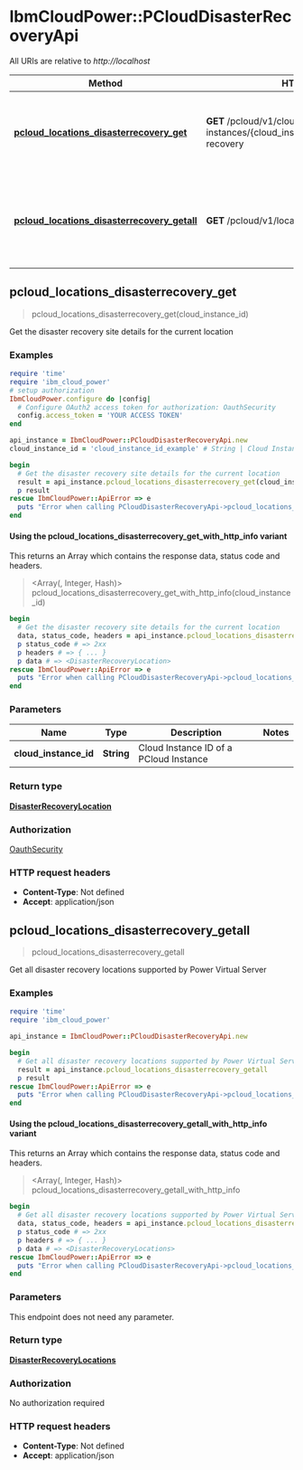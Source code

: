 # IbmCloudPower::PCloudDisasterRecoveryApi

All URIs are relative to *http://localhost*

| Method | HTTP request | Description |
| ------ | ------------ | ----------- |
| [**pcloud_locations_disasterrecovery_get**](PCloudDisasterRecoveryApi.md#pcloud_locations_disasterrecovery_get) | **GET** /pcloud/v1/cloud-instances/{cloud_instance_id}/locations/disaster-recovery | Get the disaster recovery site details for the current location |
| [**pcloud_locations_disasterrecovery_getall**](PCloudDisasterRecoveryApi.md#pcloud_locations_disasterrecovery_getall) | **GET** /pcloud/v1/locations/disaster-recovery | Get all disaster recovery locations supported by Power Virtual Server |


## pcloud_locations_disasterrecovery_get

> <DisasterRecoveryLocation> pcloud_locations_disasterrecovery_get(cloud_instance_id)

Get the disaster recovery site details for the current location

### Examples

```ruby
require 'time'
require 'ibm_cloud_power'
# setup authorization
IbmCloudPower.configure do |config|
  # Configure OAuth2 access token for authorization: OauthSecurity
  config.access_token = 'YOUR ACCESS TOKEN'
end

api_instance = IbmCloudPower::PCloudDisasterRecoveryApi.new
cloud_instance_id = 'cloud_instance_id_example' # String | Cloud Instance ID of a PCloud Instance

begin
  # Get the disaster recovery site details for the current location
  result = api_instance.pcloud_locations_disasterrecovery_get(cloud_instance_id)
  p result
rescue IbmCloudPower::ApiError => e
  puts "Error when calling PCloudDisasterRecoveryApi->pcloud_locations_disasterrecovery_get: #{e}"
end
```

#### Using the pcloud_locations_disasterrecovery_get_with_http_info variant

This returns an Array which contains the response data, status code and headers.

> <Array(<DisasterRecoveryLocation>, Integer, Hash)> pcloud_locations_disasterrecovery_get_with_http_info(cloud_instance_id)

```ruby
begin
  # Get the disaster recovery site details for the current location
  data, status_code, headers = api_instance.pcloud_locations_disasterrecovery_get_with_http_info(cloud_instance_id)
  p status_code # => 2xx
  p headers # => { ... }
  p data # => <DisasterRecoveryLocation>
rescue IbmCloudPower::ApiError => e
  puts "Error when calling PCloudDisasterRecoveryApi->pcloud_locations_disasterrecovery_get_with_http_info: #{e}"
end
```

### Parameters

| Name | Type | Description | Notes |
| ---- | ---- | ----------- | ----- |
| **cloud_instance_id** | **String** | Cloud Instance ID of a PCloud Instance |  |

### Return type

[**DisasterRecoveryLocation**](DisasterRecoveryLocation.md)

### Authorization

[OauthSecurity](../README.md#OauthSecurity)

### HTTP request headers

- **Content-Type**: Not defined
- **Accept**: application/json


## pcloud_locations_disasterrecovery_getall

> <DisasterRecoveryLocations> pcloud_locations_disasterrecovery_getall

Get all disaster recovery locations supported by Power Virtual Server

### Examples

```ruby
require 'time'
require 'ibm_cloud_power'

api_instance = IbmCloudPower::PCloudDisasterRecoveryApi.new

begin
  # Get all disaster recovery locations supported by Power Virtual Server
  result = api_instance.pcloud_locations_disasterrecovery_getall
  p result
rescue IbmCloudPower::ApiError => e
  puts "Error when calling PCloudDisasterRecoveryApi->pcloud_locations_disasterrecovery_getall: #{e}"
end
```

#### Using the pcloud_locations_disasterrecovery_getall_with_http_info variant

This returns an Array which contains the response data, status code and headers.

> <Array(<DisasterRecoveryLocations>, Integer, Hash)> pcloud_locations_disasterrecovery_getall_with_http_info

```ruby
begin
  # Get all disaster recovery locations supported by Power Virtual Server
  data, status_code, headers = api_instance.pcloud_locations_disasterrecovery_getall_with_http_info
  p status_code # => 2xx
  p headers # => { ... }
  p data # => <DisasterRecoveryLocations>
rescue IbmCloudPower::ApiError => e
  puts "Error when calling PCloudDisasterRecoveryApi->pcloud_locations_disasterrecovery_getall_with_http_info: #{e}"
end
```

### Parameters

This endpoint does not need any parameter.

### Return type

[**DisasterRecoveryLocations**](DisasterRecoveryLocations.md)

### Authorization

No authorization required

### HTTP request headers

- **Content-Type**: Not defined
- **Accept**: application/json

